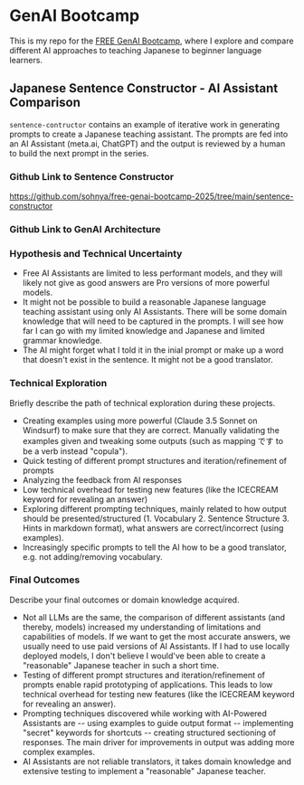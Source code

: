 # GenAI Bootcamp

This is my repo for the [FREE GenAI Bootcamp](https://genai.cloudprojectbootcamp.com/), where I explore and compare different AI approaches to teaching Japanese to beginner language learners. 

## Japanese Sentence Constructor - AI Assistant Comparison
`sentence-contructor` contains an example of iterative work in generating prompts to create a Japanese teaching assistant. The prompts are fed into an AI Assistant (meta.ai, ChatGPT) and the output is reviewed by a human to build the next prompt in the series. 

### Github Link to Sentence Constructor
https://github.com/sohnya/free-genai-bootcamp-2025/tree/main/sentence-constructor

### Github Link to GenAI Architecture


### Hypothesis and Technical Uncertainty
- Free AI Assistants are limited to less performant models, and they will likely not give as good answers are Pro versions of more powerful models.
- It might not be possible to build a reasonable Japanese language teaching assistant using only AI Assistants. There will be some domain knowledge that will need to be captured in the prompts. I will see how far I can go with my limited knowledge and Japanese and limited grammar knowledge.
- The AI might forget what I told it in the inial prompt or make up a word that doesn't exist in the sentence. It might not be a good translator. 

### Technical Exploration
Briefly describe the path of technical exploration during these projects.
- Creating examples using more powerful (Claude 3.5 Sonnet on Windsurf) to make sure that they are correct. Manually validating the examples given and tweaking some outputs (such as mapping です to be a verb instead "copula").  
- Quick testing of different prompt structures and iteration/refinement of prompts
- Analyzing the feedback from AI responses
- Low technical overhead for testing new features (like the ICECREAM keyword for revealing an answer)
- Exploring different prompting techniques, mainly related to how output should be presented/structured (1. Vocabulary 2. Sentence Structure 3. Hints in markdown format), what answers are correct/incorrect (using examples). 
- Increasingly specific prompts to tell the AI how to be a good translator, e.g. not adding/removing vocabulary. 

### Final Outcomes
Describe your final outcomes or domain knowledge acquired.

- Not all LLMs are the same, the comparison of different assistants (and thereby, models) increased my understanding of limitations and capabilities of models. If we want to get the most accurate answers, we usually need to use paid versions of AI Assistants. If I had to use locally deployed models, I don't believe I would've been able to create a "reasonable" Japanese teacher in such a short time. 
- Testing of different prompt structures and iteration/refinement of prompts enable rapid prototyping of applications. This leads to low technical overhead for testing new features (like the ICECREAM keyword for revealing an answer). 
- Prompting techniques discovered while working with AI-Powered Assistants are
-- using examples to guide output format
-- implementing "secret" keywords for shortcuts
-- creating structured sectioning of responses. 
The main driver for improvements in output was adding more complex examples.
- AI Assistants are not reliable translators, it takes domain knowledge and extensive testing to implement a "reasonable" Japanese teacher.
